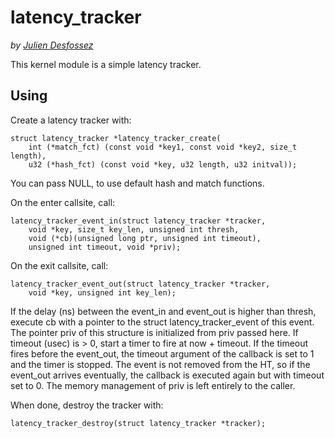 latency_tracker
=============

_by [Julien Desfossez](mailto:jdesfossez@efficios.com)_

This kernel module is a simple latency tracker.

Using
-----

Create a latency tracker with:

    struct latency_tracker *latency_tracker_create(
        int (*match_fct) (const void *key1, const void *key2, size_t length),
        u32 (*hash_fct) (const void *key, u32 length, u32 initval));
You can pass NULL, to use default hash and match functions.

On the enter callsite, call:

    latency_tracker_event_in(struct latency_tracker *tracker,
        void *key, size_t key_len, unsigned int thresh,
        void (*cb)(unsigned long ptr, unsigned int timeout),
        unsigned int timeout, void *priv);

On the exit callsite, call:

    latency_tracker_event_out(struct latency_tracker *tracker,
        void *key, unsigned int key_len);

If the delay (ns) between the event_in and event_out is higher than
thresh, execute cb with a pointer to the struct latency_tracker_event
of this event. The pointer priv of this structure is initialized from
priv passed here.
If timeout (usec) is > 0, start a timer to fire at now + timeout.
If the timeout fires before the event_out, the timeout argument of the
callback is set to 1 and the timer is stopped. The event is not removed
from the HT, so if the event_out arrives eventually, the callback is
executed again but with timeout set to 0.
The memory management of priv is left entirely to the caller.

When done, destroy the tracker with:

    latency_tracker_destroy(struct latency_tracker *tracker);

